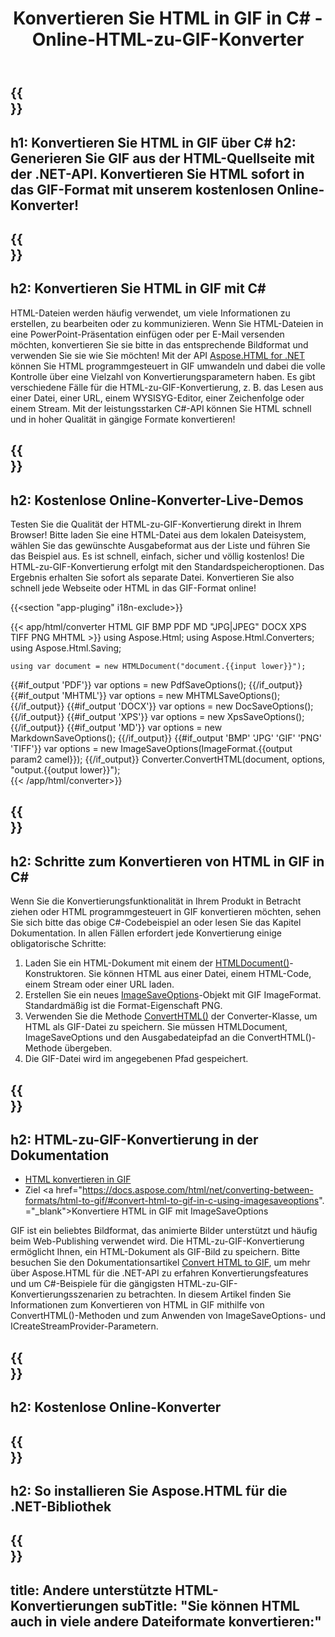 ﻿---
translation: true
template: /templates/_template-conversion-child.md
title: Konvertieren Sie HTML in GIF in C# - Online-HTML-zu-GIF-Konverter
description: Konvertieren Sie HTML in C# in GIF. Verwenden Sie einfach die Konverter-API innerhalb von ASP.NET oder einer beliebigen .NET-Anwendung. Probieren Sie den Online-HTML-zu-GIF-Konverter kostenlos aus!
url: /net/conversion/html-to-gif/
family: html
platformtag: net
feature: conversion
informat: HTML
outformat: GIF
otherformats: PDF DOCX XPS JPEG PNG TIFF BMP XHTML MHTML MD
---

{{<section banner>}}
---
h1: Konvertieren Sie HTML in GIF über C#
h2: Generieren Sie GIF aus der HTML-Quellseite mit der .NET-API. Konvertieren Sie HTML sofort in das GIF-Format mit unserem kostenlosen Online-Konverter!
---

{{<section overview>}}
---
h2: Konvertieren Sie HTML in GIF mit C#
---

HTML-Dateien werden häufig verwendet, um viele Informationen zu erstellen, zu bearbeiten oder zu kommunizieren. Wenn Sie HTML-Dateien in eine PowerPoint-Präsentation einfügen oder per E-Mail versenden möchten, konvertieren Sie sie bitte in das entsprechende Bildformat und verwenden Sie sie wie Sie möchten! Mit der API [Aspose.HTML for .NET](https://products.aspose.com/html/net/) können Sie HTML programmgesteuert in GIF umwandeln und dabei die volle Kontrolle über eine Vielzahl von Konvertierungsparametern haben. Es gibt verschiedene Fälle für die HTML-zu-GIF-Konvertierung, z. B. das Lesen aus einer Datei, einer URL, einem WYSISYG-Editor, einer Zeichenfolge oder einem Stream. Mit der leistungsstarken C#-API können Sie HTML schnell und in hoher Qualität in gängige Formate konvertieren!

{{<section demos>}}
---
h2: Kostenlose Online-Konverter-Live-Demos
---

Testen Sie die Qualität der HTML-zu-GIF-Konvertierung direkt in Ihrem Browser! Bitte laden Sie eine HTML-Datei aus dem lokalen Dateisystem, wählen Sie das gewünschte Ausgabeformat aus der Liste und führen Sie das Beispiel aus. Es ist schnell, einfach, sicher und völlig kostenlos! Die HTML-zu-GIF-Konvertierung erfolgt mit den Standardspeicheroptionen. Das Ergebnis erhalten Sie sofort als separate Datei. Konvertieren Sie also schnell jede Webseite oder HTML in das GIF-Format online!

{{<section "app-pluging" i18n-exclude>}}

{{< app/html/converter HTML GIF BMP PDF MD "JPG|JPEG" DOCX XPS TIFF PNG MHTML >}}
using Aspose.Html;
using Aspose.Html.Converters;
using Aspose.Html.Saving;

    using var document = new HTMLDocument("document.{{input lower}}");
{{#if_output 'PDF'}}
    var options = new PdfSaveOptions();
{{/if_output}}
{{#if_output 'MHTML'}}
    var options = new MHTMLSaveOptions();
{{/if_output}}
{{#if_output 'DOCX'}}
    var options = new DocSaveOptions();
{{/if_output}}
{{#if_output 'XPS'}}
    var options = new XpsSaveOptions();
{{/if_output}}
{{#if_output 'MD'}}
    var options = new MarkdownSaveOptions();
{{/if_output}}
{{#if_output 'BMP' 'JPG' 'GIF' 'PNG' 'TIFF'}}
    var options = new ImageSaveOptions(ImageFormat.{{output param2 camel}});
{{/if_output}}
    Converter.ConvertHTML(document, options, "output.{{output lower}}");   
{{< /app/html/converter>}} 


{{<section steps>}}
---
h2: Schritte zum Konvertieren von HTML in GIF in C#
---

Wenn Sie die Konvertierungsfunktionalität in Ihrem Produkt in Betracht ziehen oder HTML programmgesteuert in GIF konvertieren möchten, sehen Sie sich bitte das obige C#-Codebeispiel an oder lesen Sie das Kapitel Dokumentation. In allen Fällen erfordert jede Konvertierung einige obligatorische Schritte:
1. Laden Sie ein HTML-Dokument mit einem der [HTMLDocument()](https://apireference.aspose.com/html/net/aspose.html/htmldocument)-Konstruktoren. Sie können HTML aus einer Datei, einem HTML-Code, einem Stream oder einer URL laden.
1. Erstellen Sie ein neues [ImageSaveOptions](https://apireference.aspose.com/html/net/aspose.html.saving/imagesaveoptions)-Objekt mit GIF ImageFormat. Standardmäßig ist die Format-Eigenschaft PNG.
1. Verwenden Sie die Methode [ConvertHTML()](https://apireference.aspose.com/html/net/aspose.html.converters/converter/converthtml/) der Converter-Klasse, um HTML als GIF-Datei zu speichern. Sie müssen HTMLDocument, ImageSaveOptions und den Ausgabedateipfad an die ConvertHTML()-Methode übergeben.
1. Die GIF-Datei wird im angegebenen Pfad gespeichert.




{{<section documentation>}}
---
h2: HTML-zu-GIF-Konvertierung in der Dokumentation
---

  - <a href="https://docs.aspose.com/html/net/converting-between-formats/html-to-gif/#convert-html-to-gif" target="_blank">HTML konvertieren in GIF</a>
  - Ziel <a href="https://docs.aspose.com/html/net/converting-between-formats/html-to-gif/#convert-html-to-gif-in-c-using-imagesaveoptions". ="_blank">Konvertiere HTML in GIF mit ImageSaveOptions</a>

GIF ist ein beliebtes Bildformat, das animierte Bilder unterstützt und häufig beim Web-Publishing verwendet wird. Die HTML-zu-GIF-Konvertierung ermöglicht Ihnen, ein HTML-Dokument als GIF-Bild zu speichern. Bitte besuchen Sie den Dokumentationsartikel [Convert HTML to GIF](https://docs.aspose.com/html/net/converting-between-formats/html-to-gif/), um mehr über Aspose.HTML für die .NET-API zu erfahren Konvertierungsfeatures und um C#-Beispiele für die gängigsten HTML-zu-GIF-Konvertierungsszenarien zu betrachten. In diesem Artikel finden Sie Informationen zum Konvertieren von HTML in GIF mithilfe von ConvertHTML()-Methoden und zum Anwenden von ImageSaveOptions- und ICreateStreamProvider-Parametern.

{{<section online-converters>}}
---
h2: Kostenlose Online-Konverter
---

{{<section get-started>}}
---
h2: So installieren Sie Aspose.HTML für die .NET-Bibliothek
---

{{<section other-conversions>}}
---
title: Andere unterstützte HTML-Konvertierungen
subTitle: "Sie können HTML auch in viele andere Dateiformate konvertieren:"
---